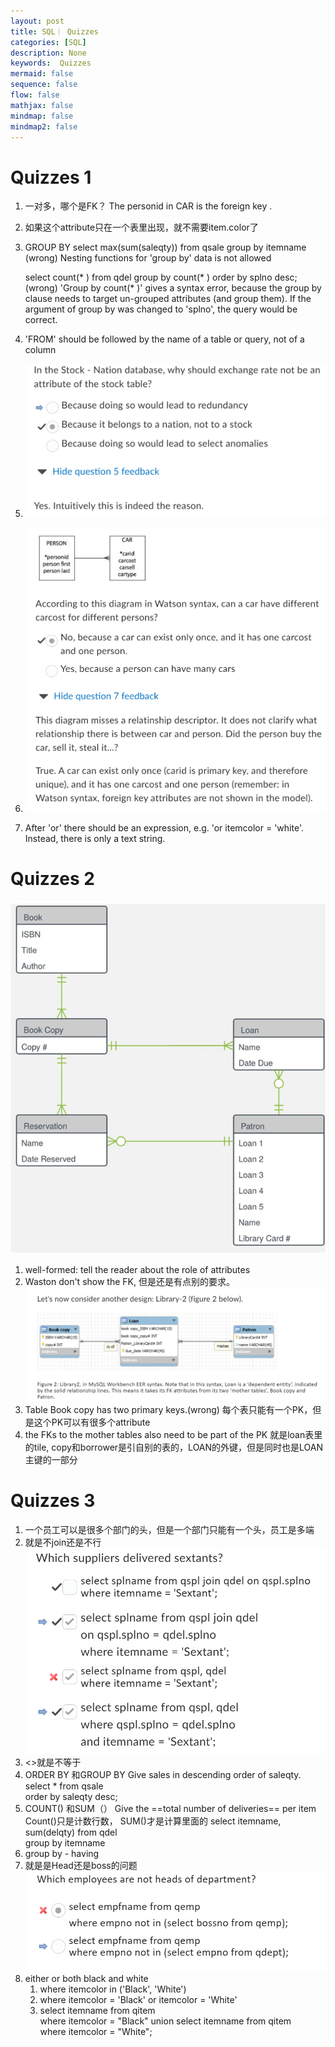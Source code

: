 ```yaml
---
layout: post
title: SQL｜ Quizzes
categories: [SQL]
description: None
keywords:  Quizzes
mermaid: false
sequence: false
flow: false
mathjax: false
mindmap: false
mindmap2: false
---
```

# Quizzes 1
1. 一对多，哪个是FK？ The personid in CAR is the foreign key .
2. 如果这个attribute只在一个表里出现，就不需要item.color了
3. GROUP BY
    select max(sum(saleqty)) from qsale group by itemname (wrong)
    Nesting functions for 'group by' data is not allowed
    
    select count(* ) from qdel group by count(* ) order by splno desc;(wrong)
    'Group by count(* )' gives a syntax error, because the group by clause needs to target un-grouped attributes (and group them).
    If the argument of group by was changed to 'splno', the query would be correct.
4. 'FROM' should be followed by the name of a table or query, not of a column
5. ![](/images/posts/55ec30ef075580eb33903b05608fa49.png)
6. ![](/images/posts/8cc3ca9aba4c005057b2fe55c135149.png)
7. After 'or' there should be an expression, e.g. 'or itemcolor = 'white'. Instead, there is only a text string.

# Quizzes 2
![](/images/posts/1bac2467a36b027a7ffb3922a7db33d.png)
1. well-formed:  tell the reader about the role of attributes
2. Waston don't show the FK, 但是还是有点别的要求。
![](/images/posts/d213a0e6ef04014d39455a01e81c5f3.png)
3. Table Book copy has two primary keys.(wrong)
    每个表只能有一个PK，但是这个PK可以有很多个attribute
4. the FKs to the mother tables also need to be part of the PK
    就是loan表里的tile, copy和borrower是引自别的表的，LOAN的外键，但是同时也是LOAN主键的一部分
# Quizzes 3
1. 一个员工可以是很多个部门的头，但是一个部门只能有一个头，员工是多端
2. 就是不join还是不行![](/images/posts/bae67f2599a85455ffbcfa491adf4f8.png)
3. <>就是不等于
4. ORDER BY 和GROUP BY
     Give sales in descending order of saleqty.
     select * from qsale  
     order by saleqty desc;
5.  COUNT() 和SUM（）
     Give the ==total number of deliveries== per item
     Count()只是计数行数， SUM()才是计算里面的
     select itemname, sum(delqty) from qdel  <br>group by itemname
6. group by - having
7. 就是是Head还是boss的问题![](/images/posts/ec812e4914cef8972c6a2aefe30104e.png)
8. either or both black and white
     1. where itemcolor in ('Black', 'White')
     2. where itemcolor = 'Black' or itemcolor = 'White'
     3. select itemname from qitem  
        where itemcolor = "Black"
        union
        select itemname from qitem  
        where itemcolor = "White";
